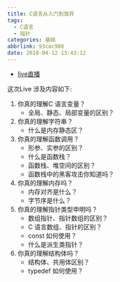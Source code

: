 ```yaml
---
title: C语言从入门到放弃
tags:
  - C语言
  - 指针
categories: 基础
abbrlink: 93cac988
date: 2018-04-12 13:43:12
---
```


- [live直播](https://www.zhihu.com/lives/967359685246099456)

这次Live 涉及内容如下:

1. 你真的理解C 语言变量？
    - 全局、静态、局部变量的区别？
2. 你真的理解字符串？
    - 什么是内存静态区？
3. 你真的理解函数调用？
    - 形参、实参的区别？
    - 什么是函数栈？
    - 函数栈、堆空间的区别？
    - 函数栈中的黑客攻击你知道吗？
4. 你真的理解内存吗？
    - 内存对齐是什么？
    - 字节序是什么？
5. 你真的理解指针类型申明吗？
    - 数组指针、指针数组的区别？
    - C 语言数组、指针的区别？
    - const 如何使用？
    - 什么是派生类指针？
6. 你真的理解结构体吗？
    - 结构体、共用体区别？
    - typedef 如何使用？



